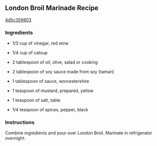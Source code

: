 ## London Broil Marinade Recipe

[4d5c359803](http://cookeatshare.com/recipes/london-broil-marinade-14030)

### Ingredients

 - 1/3 cup of vinegar, red wine

 - 1/4 cup of catsup

 - 2 tablespoon of oil, olive, salad or cooking

 - 2 tablespoon of soy sauce made from soy (tamari)

 - 1 tablespoon of sauce, worcestershire

 - 1 teaspoon of mustard, prepared, yellow

 - 1 teaspoon of salt, table

 - 1/4 teaspoon of spices, pepper, black

### Instructions

Combine ingredients and pour over London Broil. Marinate in refrigerator overnight.